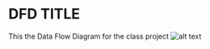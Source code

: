 # DFD TITLE
 This the Data Flow Diagram for the class project
![alt text](http://bluebuffalo.com/globalassets/for-dogs/teaser-images/dry-food-teaser.png)
